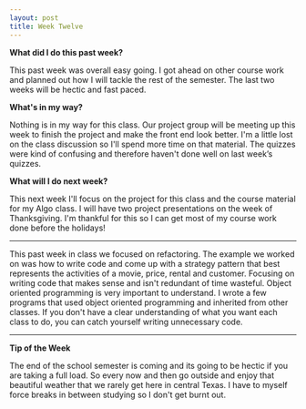 ```yaml
---
layout: post
title: Week Twelve
---
```


<b>What did I do this past week?</b><br>
<p>This past week was overall easy going. I got ahead on other course work and planned out how I will tackle the rest of the semester. The last two weeks will be hectic and fast paced. </p>

<b>What's in my way?</b><br>
<p>Nothing is in my way for this class. Our project group will be meeting up this week to finish the project and make the front end look better. I'm a little lost on the class discussion so I'll spend more time on that material. The quizzes were kind of confusing and therefore haven't done well on last week’s quizzes. </p>

<b>What will I do next week?</b><br>
<p>This next week I'll focus on the project for this class and the course material for my Algo class. I will have two project presentations on the week of Thanksgiving. I'm thankful for this so I can get most of my course work done before the holidays! </p>

<hr>

<p>This past week in class we focused on refactoring. The example we worked on was how to write code and come up with a strategy pattern that best represents the activities of a movie, price, rental and customer. Focusing on writing code that makes sense and isn't redundant of time wasteful. Object oriented programming is very important to understand. I wrote a few programs that used object oriented programming and inherited from other classes. If you don't have a clear understanding of what you want each class to do, you can catch yourself writing unnecessary code. </p>

<hr>

<b>Tip of the Week</b><br>
<p>The end of the school semester is coming and its going to be hectic if you are taking a full load. So every now and then go outside and enjoy that beautiful weather that we rarely get here in central Texas. I have to myself force breaks in between studying so I don't get burnt out. </p>

